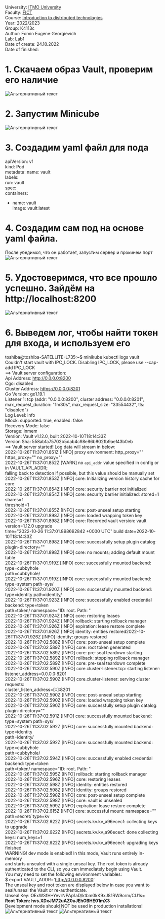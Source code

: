 University: [ITMO University](https://itmo.ru/ru/)  
Faculty: [FICT](https://fict.itmo.ru)  
Course: [Introduction to distributed technologies](https://github.com/itmo-ict-faculty/introduction-to-distributed-technologies)  
Year: 2022/2023  
Group: K4113c  
Author: Fomin Eugene Georgievich  
Lab: Lab1  
Date of create: 24.10.2022  
Date of finished:  

# 1. Скачаем образ Vault, проверим его наличие
![Альтернативный текст](https://github.com/JosephShouen/2022_2023-introduction_to_distributed_technologies-k4113c-fomin_e_g/blob/main/lab1/7.png)

# 2. Запустим Minicube
![Альтернативный текст](https://github.com/JosephShouen/2022_2023-introduction_to_distributed_technologies-k4113c-fomin_e_g/blob/main/lab1/1.png)

# 3. Создадим yaml файл для пода
apiVersion: v1  
kind: Pod  
metadata: 
name: vault  
labels:  
run: vault  
spec:  
containers:
- name: vault  
image: vault:latest  

# 4. Создадим сам под на основе yaml файла. 
После убедимся, что он работает, запустим сервер и прокинем порт
![Альтернативный текст](https://github.com/JosephShouen/2022_2023-introduction_to_distributed_technologies-k4113c-fomin_e_g/blob/main/lab1/1%20(1-%D1%8F%20%D0%BA%D0%BE%D0%BF%D0%B8%D1%8F).png)

# 5. Удостоверимся, что все прошло успешно. Зайдём на http://localhost:8200
![Альтернативный текст](https://github.com/JosephShouen/2022_2023-introduction_to_distributed_technologies-k4113c-fomin_e_g/blob/main/lab1/2.png)

# 6. Выведем лог, чтобы найти токен для входа, и используем его
toshiba@toshiba-SATELLITE-L735:~$ minikube kubectl logs vault  
Couldn't start vault with IPC_LOCK. Disabling IPC_LOCK, please use --cap-add IPC_LOCK  
==> Vault server configuration:  
Api Address: http://0.0.0.0:8200  
Cgo: disabled  
Cluster Address: https://0.0.0.0:8201  
Go Version: go1.19.1  
Listener 1: tcp (addr: "0.0.0.0:8200", cluster address: "0.0.0.0:8201",  
max_request_duration: "1m30s", max_request_size: "33554432", tls: "disabled")  
Log Level: info  
Mlock: supported: true, enabled: false  
Recovery Mode: false  
Storage: inmem  
Version: Vault v1.12.0, built 2022-10-10T18:14:33Z  
Version Sha: 558abfa75702b5dab4c98e86b802fb9aef43b0eb  
==> Vault server started! Log data will stream in below:  
2022-10-26T11:37:01.851Z [INFO] proxy environment: http_proxy="" https_proxy="" no_proxy=""  
2022-10-26T11:37:01.852Z [WARN] no `api_addr` value specified in config or in VAULT_API_ADDR;  
falling back to detection if possible, but this value should be manually set  
2022-10-26T11:37:01.853Z [INFO] core: Initializing version history cache for core  
2022-10-26T11:37:01.854Z [INFO] core: security barrier not initialized  
2022-10-26T11:37:01.854Z [INFO] core: security barrier initialized: stored=1 shares=1  
threshold=1  
2022-10-26T11:37:01.855Z [INFO] core: post-unseal setup starting  
2022-10-26T11:37:01.898Z [INFO] core: loaded wrapping token key  
2022-10-26T11:37:01.898Z [INFO] core: Recorded vault version: vault version=1.12.0 upgrade  
time="2022-10-26 11:37:01.898692842 +0000 UTC" build date=2022-10-10T18:14:33Z  
2022-10-26T11:37:01.898Z [INFO] core: successfully setup plugin catalog: plugin-directory=""  
2022-10-26T11:37:01.898Z [INFO] core: no mounts; adding default mount table  
2022-10-26T11:37:01.919Z [INFO] core: successfully mounted backend: type=cubbyhole  
path=cubbyhole/  
2022-10-26T11:37:01.919Z [INFO] core: successfully mounted backend: type=system path=sys/  
2022-10-26T11:37:01.920Z [INFO] core: successfully mounted backend: type=identity 
path=identity/  
2022-10-26T11:37:01.923Z [INFO] core: successfully enabled credential backend: type=token  
path=token/ namespace="ID: root. Path: "  
2022-10-26T11:37:01.924Z [INFO] core: restoring leases  
2022-10-26T11:37:01.924Z [INFO] rollback: starting rollback manager  
2022-10-26T11:37:01.926Z [INFO] expiration: lease restore complete  
2022-10-26T11:37:01.926Z [INFO] identity: entities restored2022-10-26T11:37:01.926Z [INFO] identity: groups restored  
2022-10-26T11:37:02.588Z [INFO] core: post-unseal setup complete  
2022-10-26T11:37:02.589Z [INFO] core: root token generated  
2022-10-26T11:37:02.589Z [INFO] core: pre-seal teardown starting  
2022-10-26T11:37:02.589Z [INFO] rollback: stopping rollback manager 
2022-10-26T11:37:02.589Z [INFO] core: pre-seal teardown complete  
2022-10-26T11:37:02.590Z [INFO] core.cluster-listener.tcp: starting listener:  
listener_address=0.0.0.0:8201  
2022-10-26T11:37:02.590Z [INFO] core.cluster-listener: serving cluster requests:  
cluster_listen_address=[::]:8201  
2022-10-26T11:37:02.590Z [INFO] core: post-unseal setup starting  
2022-10-26T11:37:02.590Z [INFO] core: loaded wrapping token key  
2022-10-26T11:37:02.590Z [INFO] core: successfully setup plugin catalog: plugin-directory=""  
2022-10-26T11:37:02.591Z [INFO] core: successfully mounted backend: type=system path=sys/  
2022-10-26T11:37:02.592Z [INFO] core: successfully mounted backend: type=identity  
path=identity/  
2022-10-26T11:37:02.592Z [INFO] core: successfully mounted backend: type=cubbyhole  
path=cubbyhole/  
2022-10-26T11:37:02.594Z [INFO] core: successfully enabled credential backend: type=token  
path=token/ namespace="ID: root. Path: "  
2022-10-26T11:37:02.595Z [INFO] rollback: starting rollback manager  
2022-10-26T11:37:02.596Z [INFO] core: restoring leases  
2022-10-26T11:37:02.598Z [INFO] identity: entities restored  
2022-10-26T11:37:02.598Z [INFO] identity: groups restored  
2022-10-26T11:37:02.598Z [INFO] core: post-unseal setup complete  
2022-10-26T11:37:02.598Z [INFO] core: vault is unsealed  
2022-10-26T11:37:02.599Z [INFO] expiration: lease restore complete  
2022-10-26T11:37:02.615Z [INFO] core: successful mount: namespace="" path=secret/ type=kv  
2022-10-26T11:37:02.622Z [INFO] secrets.kv.kv_a96ececf: collecting keys to upgrade  
2022-10-26T11:37:02.622Z [INFO] secrets.kv.kv_a96ececf: done collecting keys: num_keys=1  
2022-10-26T11:37:02.622Z [INFO] secrets.kv.kv_a96ececf: upgrading keys finished  
WARNING! dev mode is enabled! In this mode, Vault runs entirely in-memory  
and starts unsealed with a single unseal key. The root token is already  
authenticated to the CLI, so you can immediately begin using Vault.  
You may need to set the following environment variables:  
$ export VAULT_ADDR='http://0.0.0.0:8200'  
The unseal key and root token are displayed below in case you want to  
seal/unseal the Vault or re-authenticate.  
Unseal Key: OExWSfH+YevrNPAp1aD/ktbm0kK9xJ81RW9orm/CU1s=  
**Root Token: hvs.XDxJM72uAZ0uJEhOBHE01mX3**  
Development mode should NOT be used in production installations!  
![Альтернативный текст](https://github.com/JosephShouen/2022_2023-introduction_to_distributed_technologies-k4113c-fomin_e_g/blob/main/lab1/6.png)
![Альтернативный текст](https://github.com/JosephShouen/2022_2023-introduction_to_distributed_technologies-k4113c-fomin_e_g/blob/main/lab1/%D0%94%D0%B8%D0%B0%D0%B3%D1%80%D0%B0%D0%BC%D0%BC%D0%B0%20%D0%B1%D0%B5%D0%B7%20%D0%BD%D0%B0%D0%B7%D0%B2%D0%B0%D0%BD%D0%B8%D1%8F.drawio.png)
